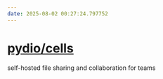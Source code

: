 ```yaml
---
date: 2025-08-02 00:27:24.797752
---
```


# [pydio/cells](https://github.com/pydio/cells)

self-hosted file sharing and collaboration for teams